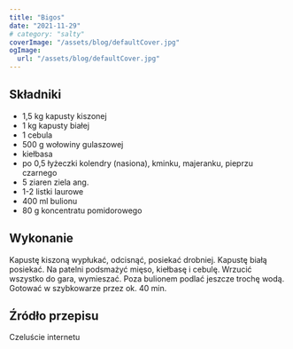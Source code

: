 ```yaml
---
title: "Bigos"
date: "2021-11-29"
# category: "salty"
coverImage: "/assets/blog/defaultCover.jpg"
ogImage:
  url: "/assets/blog/defaultCover.jpg"
---
```


## Składniki

- 1,5 kg kapusty kiszonej
- 1 kg kapusty białej
- 1 cebula
- 500 g wołowiny gulaszowej
- kiełbasa
- po 0,5 łyżeczki kolendry (nasiona), kminku, majeranku, pieprzu czarnego
- 5 ziaren ziela ang.
- 1-2 listki laurowe
- 400 ml bulionu
- 80 g koncentratu pomidorowego

## Wykonanie

Kapustę kiszoną wypłukać, odcisnąć, posiekać drobniej. Kapustę białą posiekać. Na patelni podsmażyć mięso, kiełbasę i cebulę. Wrzucić wszystko do gara, wymieszać. Poza bulionem podlać jeszcze trochę wodą. Gotować w szybkowarze przez ok. 40 min.

## Źródło przepisu

Czeluście internetu
